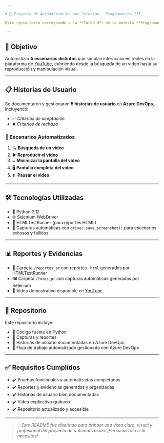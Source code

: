```yaml
---

# 🎯 Proyecto de Automatización con Selenium - Programación III

Este repositorio corresponde a la **Tarea 4** de la materia **Programación III (SDN)**, donde se implementaron pruebas automatizadas para una aplicación web utilizando **Selenium en Python**. El proyecto toma como base un tutorial de YouTube y se gestionó a través de **Azure DevOps**.

---
```


## 🌟 Objetivo
Automatizar **5 escenarios distintos** que simulan interacciones reales en la plataforma de [YouTube](https://www.youtube.com), cubriendo desde la búsqueda de un video hasta su reproducción y manipulación visual.

---

## 📋 Historias de Usuario
Se documentaron y gestionaron **5 historias de usuario** en **Azure DevOps**, incluyendo:

- ✅ *Criterios de aceptación*
- ❌ *Criterios de rechazo*

### 🔁 Escenarios Automatizados

1. 🔍 **Búsqueda de un video**
2. ▶️ **Reproducir el video**
3. 🗕 **Minimizar la pantalla del video**
4. 🖥️ **Pantalla completa del video**
5. ⏸️ **Pausar el video**

---

## 🛠️ Tecnologías Utilizadas

- 🐍 Python 3.12
- 🌐 Selenium WebDriver
- 📄 HTMLTestRunner (para reportes HTML)
- 📸 Capturas automáticas con `driver.save_screenshot()` para escenarios exitosos y fallidos

---

## 📊 Reportes y Evidencias

- 📁 Carpeta `/reportes_pr` con reportes `.html` generados por HTMLTestRunner
- 🖼️ Carpeta `/fotos_pr` con capturas automáticas generadas por Selenium
- 🎥 Video demostrativo disponible en [YouTube](https://youtu.be/2jU6S9GC-38)

---

## 📂 Repositorio

Este repositorio incluye:

- 📌 Código fuente en Python
- 🧾 Capturas y reportes
- 📝 Historias de usuario documentadas en Azure DevOps
- 🔁 Flujo de trabajo automatizado gestionado con Azure DevOps

---

## ✅ Requisitos Cumplidos

- ✔️ Pruebas funcionales y automatizadas completadas
- ✔️ Reportes y evidencias generadas y organizadas
- ✔️ Historias de usuario bien documentadas
- ✔️ Video explicativo grabado
- ✔️ Repositorio actualizado y accesible

---

> 💡 *Este README fue diseñado para brindar una vista clara, visual y profesional del proyecto de automatización. ¡Personalízalo si lo necesitas!*

